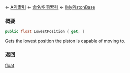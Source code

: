 ← [API索引](Api-Index) ← [命名空间索引](Namespace-Index) ← [IMyPistonBase](Sandbox.ModAPI.Ingame.IMyPistonBase)

### 概要

```csharp
public float LowestPosition { get; }
```

Gets the lowest position the piston is capable of moving to.

### 返回

[float](https://docs.microsoft.com/en-us/dotnet/api/System.Single?view=netframework-4.6)

